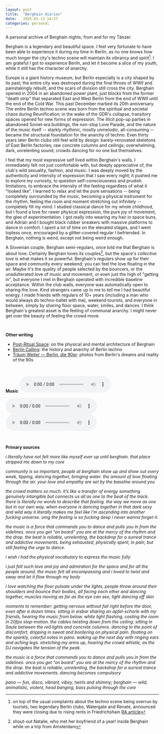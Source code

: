 ```yaml
---
layout: post
title:  "Berghain diaries"
date:   2025-01-13 14:27
categories: personal
---
```


A personal archive of Berghain nights, from and for my Tänzer.

Berghain is a legendary and beautiful space. I feel very fortunate to have been able to experience it during my time in Berlin, as no one knows how much longer the city's techno scene will maintain its vibrancy and spirit[^closing]. I am grateful I got to experience Berlin, and let it become a slice of my youth, while it still has the character of anarchy. 

Europe is a giant history museum, but Berlin especially is a city shaped by its past; the entire city was destroyed during the final throes of WWII and painstakingly rebuilt, and the scars of division still cross the city. Berghain opened in 2004 in an abandoned power plant, just blocks from the former "death strip" that separated East and West Berlin from the end of WWII until the end of the Cold War. This past December marked its 20th anniversary. The entire Berlin techno scene was born from the spiritual and societal chaos during Reunification; in the wake of the GDR's collapse, transitory spaces opened for new forms of expression. The illicit pop-up parties in abandoned Soviet-era buildings, the non-stop Love Parade, and the nature of the music itself -- starkly rhythmic, mostly unmelodic, all-consuming -- became the structural foundation for the anarchy of techno. Even thirty years later Berlin clubs still feel wild by design: barely-renovated skeletons of East Berlin factories; raw concrete columns and ceilings; overwhelming, dark, unrelenting sound; crowds dancing for no one but themselves. 

I feel that my most expressive self lived within Berghain's walls. I immediately felt not just comfortable with, but deeply appreciative of, the club's wild sexuality, fashion, and music. I was deeply moved by the authenticity and intensity of expression that I saw every night; it pushed me to explore my curiosity, to question self-consciousness and prudish limitations, to embrace the intensity of the feeling regardless of what it "looked like". I learned to relax and let the pure sensations -- being completely surrounded by the music, becoming a physical instrument for the rhythm, feeling the room and moment stretching out infinitely -- completely fill my mind. I studied classical dance for my whole childhood, but I found a love for rawer physical expression, the pure joy of movement, the glee of experimentation. I got really into wearing my hair in space buns, and Adrian and I bought black rubber sneakers with massive platforms to dance in comfort. I spent a lot of time on the elevated stages, and I went topless once, encouraged by a glitter-covered regular I befriended. In Berghain, nothing is weird, except not being weird enough.

A Slovenian couple, Berghain semi-regulars, once told me that Berghain is about love. Certainly Berghain loves its couples[^natalie], but the space's *collective* love is what makes it so powerful. Berghain's regulars show up for their space and community every weekend; you can feel the love floating in the air. Maybe it's the quality of people selected by the bouncers, or the unadulterated love of music and movement, or even just the high of "getting in", but everyone I met in Berghain operated with incredible baseline acceptance. Within the club walls, everyone was automatically open to sharing the love. Kind strangers came up to me to tell me I had beautiful energy. I made friends with regulars of 10+ years (including a man who would always do techno-ballet with me), weekend tourists, and everyone in between, simply by sharing floor space, water, smiles, and dances. I think Berghain's greatest asset is the feeling of communal anarchy. I might never get over the beauty of feeling the crowd move.

&nbsp;

**Other writing**
- [Post-Ritual Space](https://suspendedreason.com/2016/12/23/post-ritual-space-berghain/): on the physical and mental architecture of Berghain
- [Berlin Calling](https://www.google.com/books/edition/Berlin_Calling/j0c2DgAAQBAJ?hl=en&gbpv=0): the history and anarchy of Berlin techno
- [Träum Weiter — Berlin, die 90er](https://spectorbooks.com/book/traeum-weiter-berlin-die-90er): photos from Berlin's dreams and reality of the 90s

&nbsp;


**Music**
<audio class="custom-audio" controls>
  <source src="{{ '/assets/IMG_7109.mp3' | relative_url }}" type="audio/mpeg">
  Your browser does not support the audio element.
</audio>

<audio class="custom-audio" controls>
  <source src="{{ '/assets/IMG_7365.mp3' | relative_url }}" type="audio/mpeg">
  Your browser does not support the audio element.
</audio>

<audio class="custom-audio" controls>
  <source src="{{ '/assets/IMG_7375.mp3' | relative_url }}" type="audio/mpeg">
  Your browser does not support the audio element.
</audio>

&nbsp;

**Primary sources**

*i literally have not felt more like myself ever up until berghain. that place stripped me down to my core*

*community is so important, people at berghain show up and show out every week, tipping, dancing together, bringing water. the amount of love floating through the air. your love and empathy are set by the baseline around you*

*the crowd matters so much. it’s like a transfer of energy something genuinely intangible but connects us all as one to the beat of the track. there is literally no words to describe that feeling. the way we move as one but in our own way. when everyone is dancing together in that dark sexy and wild way it literally makes me feel like I’m ascending into another fucking universe. omg the feeling is so fucking deep i never wanna forget it.*

*the music is a force that commands you to dance and pulls you in from the sidelines. once you get “on board” you are at the mercy of the rhythm and the drop. the beat is reliable, unrelenting, the backdrop for a surreal trance and addictive movements. being exhausted, physically spent, in pain, but still feeling the urge to dance.*

*i wish i had the physical vocabulary to express the music fully*

*i just felt such love and joy and admiration for the space and for all the people around, the music felt all encompassing and i loved to twist and sway and let it flow through my body*

*i love watching the floor pulsate under the lights, people throw around their shoulders and bounce their bodies, all facing each other and dancing together, muscles moving as far as the eye can see, light dancing off skin*

*moments to remember*: *getting nervous without fail right before the door, even after a dozen times. sitting in eisbar sharing an apfel-schorle with my friends, hearing the music from below. white light flashing, casting the room in 20fps stop-motion. the cables twisting down from the ceiling. sitting in Saule between the red lights and concrete columns. dancing to the point of discomfort, dripping in sweat and bordering on physical pain. floating on the sparkly, colorful notes in pano. waking up the next day with ringing ears and aching legs. stretching my arms up, hearing the crowd whistle, as the DJ navigates the tension of the peak.*

*the music is a force that commands you to dance and pulls you in from the sidelines. once you get “on board” you are at the mercy of the rhythm and the drop. the beat is reliable, unrelenting, the backdrop for a surreal trance and addictive movements. dancing becomes compulsory*

*pano — fun, disco, vibrant, vibey, twirls and shimmy; berghain — wild, animalistic, violent, head banging, bass pulsing through the core*

[^closing]: on top of the usual complaints about the techno scene being overrun by tourists, two legendary Berlin clubs, Watergate and Renate, announced they were closing due to rising rents in Friedrichshain [RA article](https://ra.co/news/81126)
[^natalie]: shout-out Natalie, who met her boyfriend of a year! inside Berghain while on a trip from Amsterdam